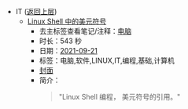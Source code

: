 - IT ([返回上层](../))
    - [Linux Shell 中的美元符号](https://www.bilibili.com/video/BV1iL4y187pX)
        - 去主标签查看笔记/注释：[电脑](../tags/电脑.md)
        - 时长：543 秒
        - 日期：[2021-09-21](../month/202109.md)
        - 标签：电脑,软件,LINUX,IT,编程,基础,计算机
        - [封面](http://i0.hdslb.com/bfs/archive/8388a6eb5cee67703ebfec758932624b987a8453.jpg)
        - 简介：
            > "Linux Shell 编程， 美元符号的引用。"

